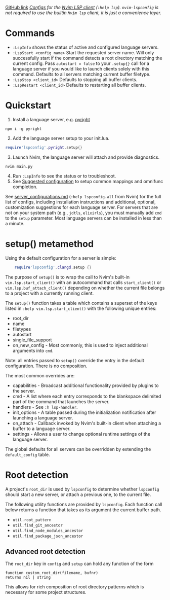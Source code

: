 [GitHub link](https://github.com/neovim/nvim-lspconfig/)
_[Configs](https://github.com/neovim/nvim-lspconfig/blob/master/doc/server_configurations.md) for the [Nvim LSP client](https://neovim.io/doc/user/lsp.html) (`:help lsp`)._
_`nvim-lspconfig` is not required to use the builtin `Nvim lsp` client, it is just a convenience layer._


# Commands
- `:LspInfo` shows the status of active and configured language servers.
- `:LspStart <config_name>` Start the requested server name. Will only successfully start if the command detects a root directory matching the current config. Pass `autostart = false` to your `.setup{}` call for a language server if you would like to launch clients solely with this command. Defaults to all servers matching current buffer filetype.
- `:LspStop <client_id>` Defaults to stopping all buffer clients.
- `:LspRestart <client_id>` Defaults to restarting all buffer clients.


# Quickstart
1. Install a language server, e.g. [pyright](https://github.com/neovim/nvim-lspconfig/blob/master/doc/server_configurations.md#pyright)
```shell
npm i -g pyright
```
2. Add the language server setup to your init.lua.
```lua
require'lspconfig'.pyright.setup{}
```
3. Launch Nvim, the language server will attach and provide diagnostics.
```shell
nvim main.py
```
4. Run `:LspInfo` to see the status or to troubleshoot.
5. See [Suggested configuration](https://github.com/neovim/nvim-lspconfig/blob/master/README.md#Suggested-configuration) to setup common mappings and omnifunc completion.

See [server_configurations.md](https://github.com/neovim/nvim-lspconfig/blob/master/doc/server_configurations.md) (`:help lspconfig-all` from Nvim) for the full list of configs, including installation instructions and additional, optional, customization suggestions for each language server. For servers that are not on your system path (e.g., `jdtls`, `elixirls`), you must manually add `cmd` to the `setup` parameter. Most language servers can be installed in less than a minute.


# setup() metamethod
Using the default configuration for a server is simple:
```lua
    require'lspconfig'.clangd.setup {}
```
The purpose of `setup()` is to wrap the call to Nvim's built-in `vim.lsp.start_client()` with an autocommand that calls `start_client()` or `vim.lsp.buf_attach_client()` depending on whether the current file belongs to a project with a currently running client.

The `setup()` function takes a table which contains a superset of the keys listed in `:help vim.lsp.start_client()` with the following unique entries:
- root_dir
- name
- filetypes
- autostart
- single_file_support
- on_new_config - Most commonly, this is used to inject additional arguments into `cmd`.

Note: all entries passed to `setup()` override the entry in the default configuration. There is no composition.

The most common overrides are:
- capabilities - Broadcast additional functionality provided by plugins to the server.
- cmd - A list where each entry corresponds to the blankspace delimited part of the command that launches the server.
- handlers - See `:h lsp-handler`.
- init_options - A table passed during the initialization notification after launching a language server.
- on_attach - Callback invoked by Nvim's built-in client when attaching a buffer to a language server.
- settings - Allows a user to change optional runtime settings of the language server.

The global defaults for all servers can be overridden by extending the `default_config` table.


# Root detection
A project's `root_dir` is used by `lspconfig` to determine whether `lspconfig` should start a new server, or attach a previous one, to the current file.

The following utility functions are provided by `lspconfig`. Each function call below returns a function that takes as its argument the current buffer path.
- `util.root_pattern`
- `util.find_git_ancestor`
- `util.find_node_modules_ancestor`
- `util.find_package_json_ancestor`

## Advanced root detection
The `root_dir` key in `config` and `setup` can hold any function of the form

    function custom_root_dir(filename, bufnr)
    returns nil | string

This allows for rich composition of root directory patterns which is necessary for some project structures.

